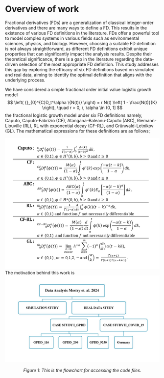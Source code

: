 # Overview of work
Fractional derivatives (FDs) are a generalization of classical integer-order derivatives and there are many ways to define a FD. This results in the existence of various FD definitions in the literature. FDs offer a powerful tool to model complex systems in various fields such as environmental sciences, physics, and biology. However, choosing a suitable FD definition is not always straightforward, as different FD definitions exhibit unique properties that can significantly impact the analysis results. Despite their theoretical significance, there is a gap in the literature regarding the data-driven selection of the most appropriate FD definition. This study addresses this gap by exploring the efficacy of six FD definitions based on simulated and real data, aiming to identify the optimal definition that aligns with the underlying process.

We have considered a simple fractional order initial value logistic growth model
$$
\left( {}_{0}^{C}D_t^\alpha \{N(t)\} \right) = r N(t) \left( 1 - \frac{N(t)}{K} \right), \quad r > 0, \, \alpha \in (0, 1]
$$
the fractional logistic growth model under six FD definitions namely, Caputo, Caputo-Fabrizio (CF), Atangana–Baleanu-Caputo (ABC), Riemann-Liouville (RL), RL with exponential decay (CF-RL), and Grünwald-Letnikov (GL). The mathematical expressions for these definitions are as follows;

<div align="center">
  <img src="equation_plot.png" alt="Flowchart for code file access" />
</div>
The motivation behind this work is 

<div align="center">
  <img src="Code%20file%20access%20guide%20flowchart.jpg" alt="Flowchart for code file access" />
  <p><em>Figure 1: This is the flowchart for accessing the code files.</em></p>
</div>
